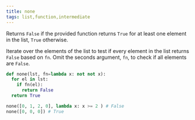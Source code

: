 ```yaml
---
title: none
tags: list,function,intermediate
---
```


Returns `False` if the provided function returns `True` for at least one element in the list, `True` otherwise.

Iterate over the elements of the list to test if every element in the list returns `False` based on `fn`.
Omit the seconds argument, `fn`, to check if all elements are `False`.

```py
def none(lst, fn=lambda x: not not x):
  for el in lst:
    if fn(el):
      return False
  return True
```

```py
none([0, 1, 2, 0], lambda x: x >= 2 ) # False
none([0, 0, 0]) # True
```
